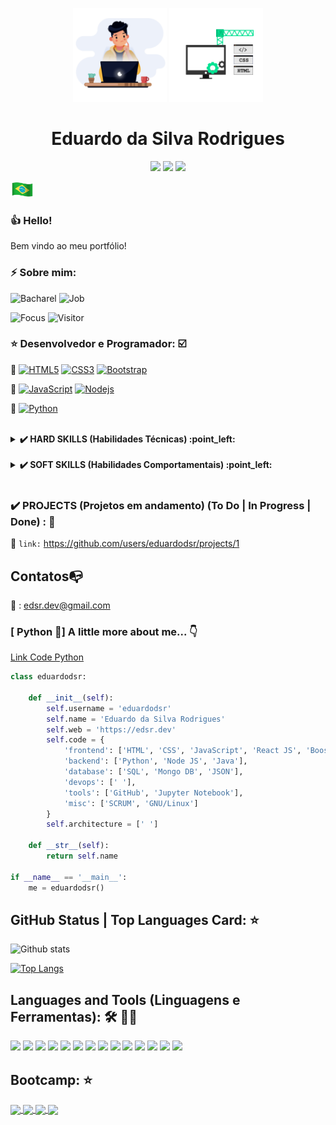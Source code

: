<p align="center">
  <img src=https://github.com/eduardodsr/eduardodsr/blob/master/dev2.gif?raw=true" alt="dev2" width="150px" />
  <img src=https://github.com/eduardodsr/eduardodsr/blob/master/dev.gif?raw=true" alt="dev" width="150px" />
  
</p>
<h1 align="center"> Eduardo da Silva Rodrigues </h1>

<p align="center">     
  <a href="https://github.com/eduardodsr" alt="github.com/eduardodsr" target="_blank"><img src="https://img.shields.io/badge/-github.com/eduardodsr-0e2c54?style=flat-square&logo=chrome&logoColor=black" /></a>
  <a href="https://www.edsr.dev" alt="edsr.dev" target="_blank"><img src="https://img.shields.io/badge/-edsr.dev-0e2c54?style=flat-square&logo=chrome&logoColor=white" /></a>
  <a href="mailto:eduardodsr@gmail.com" alt="Email" target="_blank"><img src="https://img.shields.io/badge/-Email-B23121?style=flat-square&logo=gmail&logoColor=white" /></a>   
  </p>

<img style="margin: 0 auto" src="https://github.com/eduardodsr/eduardodsr/blob/master/brazil.gif" height="25"> 
<!-- :brazil: -->

### :thumbsup: Hello! 
<!-- <img style="margin: 0 auto" src="https://github.com/ABSphreak/ABSphreak/blob/master/gifs/Hi.gif" height="25"> -->
Bem vindo ao meu portfólio!

### ⚡ Sobre mim: 
<!-- :open_book: -->

![Bacharel](https://img.shields.io/badge/Bacharel-Sistemas_de_Informação-brightgreen)
![Job](https://img.shields.io/badge/Job-Analista_de_Sistemas-brightgreen)
<!-- ![Love](https://img.shields.io/badge/Love-Development-brightgreen) -->
![Focus](https://img.shields.io/badge/Focus-Front_End%20%7C%20Back_End%20%7C%20FullStacker-brightgreen)
![Visitor](https://visitor-badge.glitch.me/badge?page_id=eduardodsr.eduardodsr)

### :star: Desenvolvedor e Programador: :ballot_box_with_check: 

<!-- :bow_and_arrow: -->
:dart: [![HTML5](https://img.shields.io/badge/-HTML5-E34F26?style=flat&logo=html5&logoColor=white&link=https://github.com/)](https://github.com/eduardodsr) 
[![CSS3](https://img.shields.io/badge/-CSS3-1572B6?style=flat&logo=css3&link=https://github.com/eduardodsr)](https://github.com/eduardodsr) [![Bootstrap](https://img.shields.io/badge/-Bootstrap-563D7C?style=flat&logo=bootstrap&link=https://github.com/eduardodsr)](https://github.com/eduardodsr) 

<!-- :bow_and_arrow: -->
:dart: [![JavaScript](https://img.shields.io/badge/-JavaScript-black?style=flat&logo=javascript&link=https://github.com/eduardodsr)](https://github.com/eduardodsr) [![Nodejs](https://img.shields.io/badge/-Nodejs-black?style=flat&logo=Node.js&link=https://github.com/eduardodsr)](https://github.com/eduardodsr) 

<!-- :bow_and_arrow: -->
:dart: [![Python](https://img.shields.io/badge/-Python-black?style=flat&logo=python&link=https://github.com/eduardodsr)](https://github.com/eduardodsr)


<br>

<details class="HARD_SKILLS">
<summary><strong> ✔️ HARD SKILLS (Habilidades Técnicas) :point_left: </strong></summary>

### HARD SKILLS (Habilidades Técnicas):  💬

-	macOS Big Sur - Apple; Linux; Microsoft Windows 10 e Server; 

-	Microsoft Office (Office 365); Outlook; Libre Office;

-	Redes e Infraestrutura de TI; CISCO CCNA e ITE;

-	Gestão de Projetos; ITIL e Cobit;

-	Banco de Dados - SQL Server;

-	Desenvolvedor Front End (HTML, CSS e JavaScript). 

-	Linguagem de programação: JavaScript e Python; 

-	Frameworks JS – Angular, React e Vue;

- Controle de Versão (Git e GitHub); Ágil (Scrum / Kanban).

</details>

<br>

<details class="SOFT_SKILLS">  
<summary><strong> ✔️ SOFT SKILLS (Habilidades Comportamentais) :point_left: </strong></summary>

### SOFT SKILLS (Habilidades Comportamentais):  💬

-	Liderança; Comunicação; Trabalho em equipe; 

-	Proatividade; Planejamento Estratégico;

-	Ética; Organização; Otimização de Processos;

-	Comprometimento; Autoconfiança; Empatia;

-	Criatividade; Inovação; Negociação de conflitos.

</details>

<br>

### ✔️ PROJECTS (Projetos em andamento) (To Do | In Progress | Done) : :dart:

:bookmark_tabs:  ``` link: ```  https://github.com/users/eduardodsr/projects/1


## Contatos:mailbox_with_no_mail:

<!-- :email: : eduardodsr@gmail.com -->

:email: : edsr.dev@gmail.com


###  [ Python 🐍] A little more about me...  👇

[Link Code Python](https://github.com/eduardodsr/Python-Google-Colab/blob/master/eduardodsr.ipynb "Link Code Python - Google Colab")

```python
class eduardodsr:

    def __init__(self):
        self.username = 'eduardodsr'
        self.name = 'Eduardo da Silva Rodrigues'
        self.web = 'https://edsr.dev'
        self.code = {
            'frontend': ['HTML', 'CSS', 'JavaScript', 'React JS', 'Boostrap'],
            'backend': ['Python', 'Node JS', 'Java'],
            'database': ['SQL', 'Mongo DB', 'JSON'],
            'devops': [' '],
            'tools': ['GitHub', 'Jupyter Notebook'],
            'misc': ['SCRUM', 'GNU/Linux']
        }
        self.architecture = [' ']

    def __str__(self):
        return self.name

if __name__ == '__main__':
    me = eduardodsr()
```

## GitHub Status | Top Languages Card: :star:

![Github stats](https://github-readme-stats.vercel.app/api?username=eduardodsr&show_icons=true)
<!-- ![Top Langs](https://github-readme-stats.vercel.app/api/top-langs/?username=eduardodsr&layout=compact) -->


[![Top Langs](https://github-readme-stats.vercel.app/api/top-langs/?username=eduardodsr)](https://github.com/eduardodsr/github-readme-stats)


<!--
[![Top Langs](https://github-readme-stats.vercel.app/api/top-langs/?username=eduardodsr&layout=compact)](https://github.com/eduardodsr/github-readme-stats)
-->


## Languages and Tools (Linguagens e Ferramentas):  :hammer_and_wrench: :man_technologist:

<div class="code" align="left">
<code><a href="https://www.w3.org/html/" target="_blank"><img height="50" src="https://www.vectorlogo.zone/logos/w3_html5/w3_html5-ar21.svg"></a></code>
<code><a href="https://getbootstrap.com/" target="_blank"><img height="50" src="https://www.vectorlogo.zone/logos/getbootstrap/getbootstrap-ar21.svg"></a></code> 
<code><a href="https://www.javascript.com/" target="_blank"><img height="50" src="https://www.vectorlogo.zone/logos/javascript/javascript-ar21.svg"></a></code>
<code><a href="https://nodejs.org/" target="_blank"><img height="50" src="https://www.vectorlogo.zone/logos/nodejs/nodejs-ar21.svg"></a></code> 
<code><a href="https://angularjs.org/" target="_blank"><img height="50" src="https://www.vectorlogo.zone/logos/angular/angular-ar21.svg"></a></code> 
<code><a href="https://reactjs.org/" target="_blank"><img height="50" src="https://www.vectorlogo.zone/logos/reactjs/reactjs-ar21.svg"></a></code>
<code><a href="https://www.python.org/" target="_blank"><img height="50" src="https://www.vectorlogo.zone/logos/python/python-ar21.svg"></a></code>
<code><a href="https://jupyter.org/" target="_blank"><img height="50" src="https://www.vectorlogo.zone/logos/jupyter/jupyter-ar21.svg"></a></code>
<code><a href="https://www.mysql.com/" target="_blank"><img height="50" src="https://www.vectorlogo.zone/logos/mysql/mysql-ar21.svg"></a></code>
<code><a href="https://www.json.org/" target="_blank"><img height="50" src="https://www.vectorlogo.zone/logos/json/json-ar21.svg"></a></code>
<code><a href="https://www.linux.org/" target="_blank"><img height="50" src="https://www.vectorlogo.zone/logos/linux/linux-ar21.svg"></a></code>
<code><a href="https://www.microsoft.com/" target="_blank"><img height="50" src="https://www.vectorlogo.zone/logos/microsoft/microsoft-ar21.svg"></a></code>
<code><a href="https://code.visualstudio.com/" target="_blank"><img height="50" src="https://www.vectorlogo.zone/logos/visualstudio_code/visualstudio_code-ar21.svg"></a></code>
<!-- <code><a href="https://www.java.com/" target="_blank"><img height="50" src="https://www.vectorlogo.zone/logos/java/java-ar21.svg"></a></code>
<code><a href="https://www.eclipse.org/" target="_blank"><img height="50" src="https://www.vectorlogo.zone/logos/eclipse/eclipse-ar21.svg"></a></code> -->
<code><a href="https://www.jetbrains.com/" target="_blank"><img height="50" src="https://www.vectorlogo.zone/logos/jetbrains/jetbrains-ar21.svg"></a></code>  
</div>

## Bootcamp: :star:
<div>
<a href="https://github.com/eduardodsr/Desenvolvedor-Front-End">
  <!-- Change the `github-readme-stats.anuraghazra1.vercel.app` to `github-readme-stats.vercel.app`  -->
  <img align="center" src="https://github-readme-stats.vercel.app/api/pin/?username=eduardodsr&repo=Desenvolvedor-Front-End&theme=radical" />
</a>   
  <a href="https://github.com/eduardodsr/Desenvolvedor-Python">
  <!-- Change the `github-readme-stats.anuraghazra1.vercel.app` to `github-readme-stats.vercel.app`  -->
  <img align="center" src="https://github-readme-stats.vercel.app/api/pin/?username=eduardodsr&repo=Desenvolvedor-Python&theme=radical" />
</a>    
  <a href="https://github.com/eduardodsr/bootcamp-IGTI">
  <!-- Change the `github-readme-stats.anuraghazra1.vercel.app` to `github-readme-stats.vercel.app`  -->
  <img align="center" src="https://github-readme-stats.vercel.app/api/pin/?username=eduardodsr&repo=bootcamp-IGTI&theme=radical" />
</a>    
  <a href="https://github.com/eduardodsr/Python-Pro">
  <!-- Change the `github-readme-stats.anuraghazra1.vercel.app` to `github-readme-stats.vercel.app`  -->
  <img align="center" src="https://github-readme-stats.vercel.app/api/pin/?username=eduardodsr&repo=Python-Pro&theme=radical" />
</a>    
</div> 
